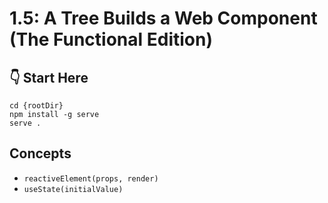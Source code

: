# 1.5: A Tree Builds a Web Component (The Functional Edition)

## :point_down: Start Here

```shell
cd {rootDir}
npm install -g serve
serve .
```

## Concepts

- `reactiveElement(props, render)`
- `useState(initialValue)`
